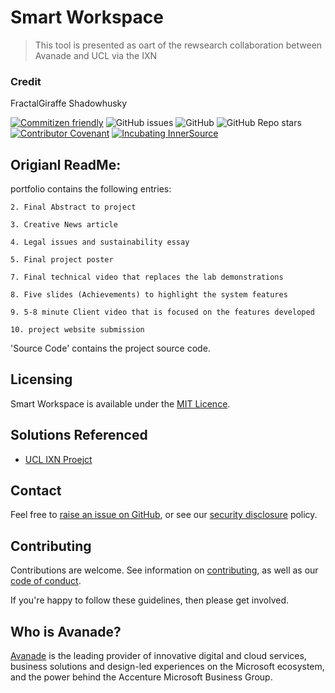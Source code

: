 # Smart Workspace
> This tool is presented as oart of the rewsearch collaboration between Avanade and UCL via the IXN

### Credit

FractalGiraffe
Shadowhusky

[![Commitizen friendly](https://img.shields.io/badge/commitizen-friendly-brightgreen.svg)](http://commitizen.github.io/cz-cli/)
![GitHub issues](https://img.shields.io/github/issues/Avanade/gh-management)
![GitHub](https://img.shields.io/github/license/Avanade/gh-management)
![GitHub Repo stars](https://img.shields.io/github/stars/Avanade/gh-management?style=social)
[![Contributor Covenant](https://img.shields.io/badge/Contributor%20Covenant-2.1-4baaaa.svg)](https://avanade.github.io/code-of-conduct/)
[![Incubating InnerSource](https://img.shields.io/badge/Incubating-Ava--Maturity-%23FF5800?labelColor=yellow)](https://avanade.github.io/maturity-model/)

## Origianl ReadMe:

portfolio contains the following entries:

    2. Final Abstract to project

    3. Creative News article

    4. Legal issues and sustainability essay

    5. Final project poster

    7. Final technical video that replaces the lab demonstrations

    8. Five slides (Achievements) to highlight the system features

    9. 5-8 minute Client video that is focused on the features developed

    10. project website submission

'Source Code' contains the project source code.


## Licensing
Smart Workspace is available under the [MIT Licence](./LICENCE).

## Solutions Referenced
- [UCL IXN Proejct](https://github.com/Shadowhusky/SmartWorkSpace)

## Contact
Feel free to [raise an issue on GitHub](https://github.com/Avanade/SmartWorkspace/issues), or see our [security disclosure](./SECURITY.md) policy.

## Contributing
Contributions are welcome. See information on [contributing](./CONTRIBUTING.md), as well as our [code of conduct](https://avanade.github.io/code-of-conduct/).

If you're happy to follow these guidelines, then please get involved.

## Who is Avanade?

[Avanade](https://www.avanade.com) is the leading provider of innovative digital and cloud services, business solutions and design-led experiences on the Microsoft ecosystem, and the power behind the Accenture Microsoft Business Group.
